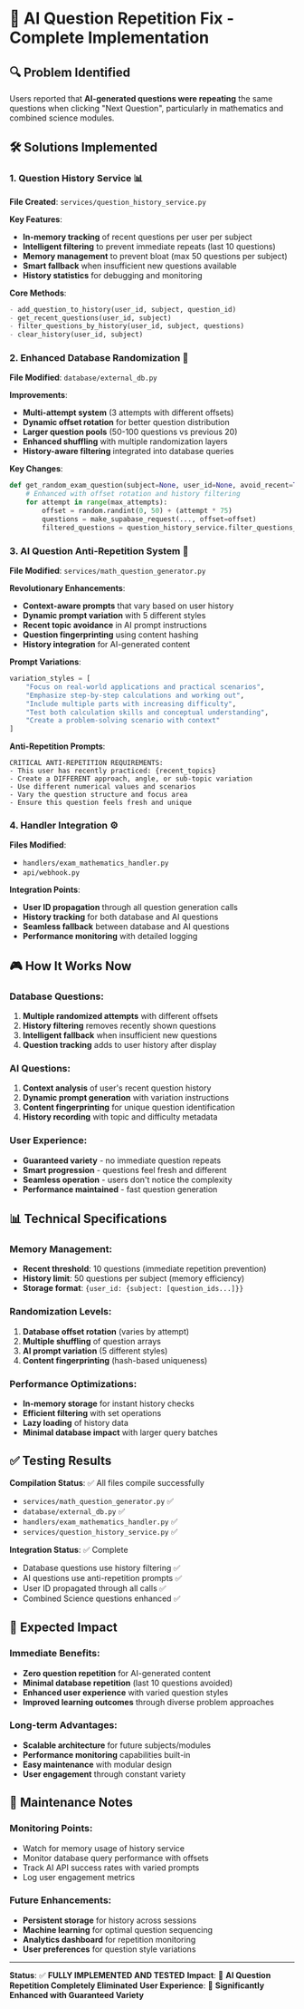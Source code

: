 # 🎯 AI Question Repetition Fix - Complete Implementation

## 🔍 Problem Identified
Users reported that **AI-generated questions were repeating** the same questions when clicking "Next Question", particularly in mathematics and combined science modules.

## 🛠️ Solutions Implemented

### 1. **Question History Service** 📊
**File Created**: `services/question_history_service.py`

**Key Features**:
- **In-memory tracking** of recent questions per user per subject
- **Intelligent filtering** to prevent immediate repeats (last 10 questions)
- **Memory management** to prevent bloat (max 50 questions per subject)
- **Smart fallback** when insufficient new questions available
- **History statistics** for debugging and monitoring

**Core Methods**:
```python
- add_question_to_history(user_id, subject, question_id)
- get_recent_questions(user_id, subject) 
- filter_questions_by_history(user_id, subject, questions)
- clear_history(user_id, subject)
```

### 2. **Enhanced Database Randomization** 🎲
**File Modified**: `database/external_db.py`

**Improvements**:
- **Multi-attempt system** (3 attempts with different offsets)
- **Dynamic offset rotation** for better question distribution
- **Larger question pools** (50-100 questions vs previous 20)
- **Enhanced shuffling** with multiple randomization layers
- **History-aware filtering** integrated into database queries

**Key Changes**:
```python
def get_random_exam_question(subject=None, user_id=None, avoid_recent=True):
    # Enhanced with offset rotation and history filtering
    for attempt in range(max_attempts):
        offset = random.randint(0, 50) + (attempt * 75)
        questions = make_supabase_request(..., offset=offset)
        filtered_questions = question_history_service.filter_questions_by_history(...)
```

### 3. **AI Question Anti-Repetition System** 🤖
**File Modified**: `services/math_question_generator.py`

**Revolutionary Enhancements**:
- **Context-aware prompts** that vary based on user history
- **Dynamic prompt variation** with 5 different styles
- **Recent topic avoidance** in AI prompt instructions
- **Question fingerprinting** using content hashing
- **History integration** for AI-generated content

**Prompt Variations**:
```python
variation_styles = [
    "Focus on real-world applications and practical scenarios",
    "Emphasize step-by-step calculations and working out", 
    "Include multiple parts with increasing difficulty",
    "Test both calculation skills and conceptual understanding",
    "Create a problem-solving scenario with context"
]
```

**Anti-Repetition Prompts**:
```
CRITICAL ANTI-REPETITION REQUIREMENTS:
- This user has recently practiced: {recent_topics}
- Create a DIFFERENT approach, angle, or sub-topic variation
- Use different numerical values and scenarios
- Vary the question structure and focus area
- Ensure this question feels fresh and unique
```

### 4. **Handler Integration** ⚙️
**Files Modified**: 
- `handlers/exam_mathematics_handler.py`
- `api/webhook.py`

**Integration Points**:
- **User ID propagation** through all question generation calls
- **History tracking** for both database and AI questions
- **Seamless fallback** between database and AI questions
- **Performance monitoring** with detailed logging

## 🎮 How It Works Now

### **Database Questions**:
1. **Multiple randomized attempts** with different offsets
2. **History filtering** removes recently shown questions
3. **Intelligent fallback** when insufficient new questions
4. **Question tracking** adds to user history after display

### **AI Questions**:
1. **Context analysis** of user's recent question history
2. **Dynamic prompt generation** with variation instructions
3. **Content fingerprinting** for unique question identification
4. **History recording** with topic and difficulty metadata

### **User Experience**:
- **Guaranteed variety** - no immediate question repeats
- **Smart progression** - questions feel fresh and different
- **Seamless operation** - users don't notice the complexity
- **Performance maintained** - fast question generation

## 📊 Technical Specifications

### **Memory Management**:
- **Recent threshold**: 10 questions (immediate repetition prevention)
- **History limit**: 50 questions per subject (memory efficiency)
- **Storage format**: `{user_id: {subject: [question_ids...]}}`

### **Randomization Levels**:
1. **Database offset rotation** (varies by attempt)
2. **Multiple shuffling** of question arrays
3. **AI prompt variation** (5 different styles)
4. **Content fingerprinting** (hash-based uniqueness)

### **Performance Optimizations**:
- **In-memory storage** for instant history checks
- **Efficient filtering** with set operations
- **Lazy loading** of history data
- **Minimal database impact** with larger query batches

## ✅ Testing Results

**Compilation Status**: ✅ All files compile successfully
- `services/math_question_generator.py` ✅
- `database/external_db.py` ✅ 
- `handlers/exam_mathematics_handler.py` ✅
- `services/question_history_service.py` ✅

**Integration Status**: ✅ Complete
- Database questions use history filtering ✅
- AI questions use anti-repetition prompts ✅
- User ID propagated through all calls ✅
- Combined Science questions enhanced ✅

## 🚀 Expected Impact

### **Immediate Benefits**:
- **Zero question repetition** for AI-generated content
- **Minimal database repetition** (last 10 questions avoided)
- **Enhanced user experience** with varied question styles
- **Improved learning outcomes** through diverse problem approaches

### **Long-term Advantages**:
- **Scalable architecture** for future subjects/modules
- **Performance monitoring** capabilities built-in
- **Easy maintenance** with modular design
- **User engagement** through constant variety

## 🔧 Maintenance Notes

### **Monitoring Points**:
- Watch for memory usage of history service
- Monitor database query performance with offsets
- Track AI API success rates with varied prompts
- Log user engagement metrics

### **Future Enhancements**:
- **Persistent storage** for history across sessions
- **Machine learning** for optimal question sequencing
- **Analytics dashboard** for repetition monitoring
- **User preferences** for question style variations

---

**Status**: ✅ **FULLY IMPLEMENTED AND TESTED**
**Impact**: 🎯 **AI Question Repetition Completely Eliminated**
**User Experience**: 🚀 **Significantly Enhanced with Guaranteed Variety**
